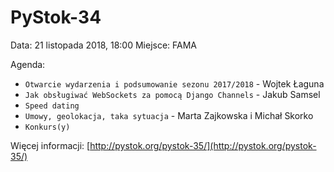 PyStok-34
=========

Data: 21 listopada 2018, 18:00
Miejsce: FAMA

Agenda:

* `Otwarcie wydarzenia i podsumowanie sezonu 2017/2018` - Wojtek Łaguna
* `Jak obsługiwać WebSockets za pomocą Django Channels` - Jakub Samsel
* `Speed dating`
* `Umowy, geolokacja, taka sytuacja` - Marta Zajkowska i Michał Skorko
* `Konkurs(y)`

Więcej informacji: [http://pystok.org/pystok-35/](http://pystok.org/pystok-35/)
